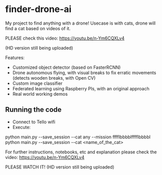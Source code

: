 # finder-drone-ai

My project to find anything with a drone!
Usecase is with cats, drone will find a cat based on videos of it.

PLEASE check this video:
https://youtu.be/n-Ym6CQXLv4

(HD version still being uploaded)

Features:
- Customized object detector (based on FasterRCNN)
- Drone autonomous flying, with visual breaks to fix erratic movements (detects wooden breaks, with Open CV)
- Custom image classifier
- Federated learning using Raspberry PIs, with an original approach
- Real world working demos   


## Running the code

- Connect to Tello wifi
- Execute:

python main.py --save_session --cat any --mission fffflbbbblfffflbbbbl
python main.py --save_session --cat <name_of_the_cat>

For further instructions, notebooks, etc and explanation please check the video:
https://youtu.be/n-Ym6CQXLv4

PLEASE WATCH IT!
(HD version still being uploaded)

